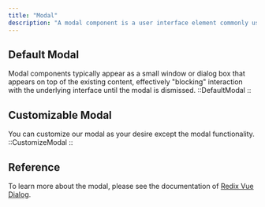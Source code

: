 ```yaml
---
title: "Modal"
description: "A modal component is a user interface element commonly used in web and mobile applications to display focused content or interactions that temporarily overlay the main screen. Modal components typically appear as a small window or dialog box that appears on top of the existing content, effectively blocking interaction with the underlying interface until the modal is dismissed."
---
```


## Default Modal

Modal components typically appear as a small window or dialog box that appears on top of the existing content, effectively "blocking" interaction with the underlying interface until the modal is dismissed.
::DefaultModal
::

## Customizable Modal

You can customize our modal as your desire except the modal functionality.
::CustomizeModal
::

## Reference

To learn more about the modal, please see the documentation of [Redix Vue Dialog](https://www.radix-vue.com/components/dialog.html#dialog).
